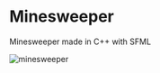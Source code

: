 # Minesweeper
Minesweeper made in C++ with SFML

![minesweeper](https://user-images.githubusercontent.com/44576518/122548697-59e82a00-d03a-11eb-9252-116c222db6af.gif)
